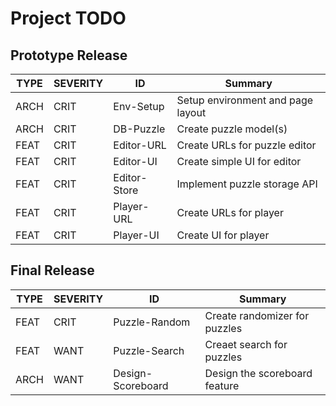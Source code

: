 Project TODO
============

Prototype Release
-----------------

TYPE | SEVERITY | ID | Summary
------|----|----|----
ARCH | CRIT | Env-Setup | Setup environment and page layout
ARCH | CRIT | DB-Puzzle | Create puzzle model(s)
FEAT | CRIT | Editor-URL | Create URLs for puzzle editor
FEAT | CRIT | Editor-UI | Create simple UI for editor
FEAT | CRIT | Editor-Store | Implement puzzle storage API
FEAT | CRIT | Player-URL | Create URLs for player
FEAT | CRIT | Player-UI | Create UI for player

Final Release
-------------

TYPE | SEVERITY | ID | Summary
------|----|----|----
FEAT | CRIT | Puzzle-Random | Create randomizer for puzzles
FEAT | WANT | Puzzle-Search | Creaet search for puzzles
ARCH | WANT | Design-Scoreboard | Design the scoreboard feature

